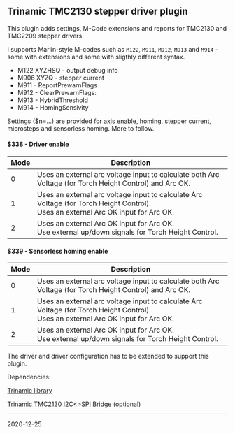 ## Trinamic TMC2130 stepper driver plugin

This plugin adds settings, M-Code extensions and reports for TMC2130 and TMC2209 stepper drivers.

I supports Marlin-style M-codes such as `M122`, `M911`, `M912`, `M913` and `M914` - some with extensions and some with sligthly different syntax.

* M122 XYZHSQ - output debug info
* M906 XYZQ - stepper current
* M911 - ReportPrewarnFlags
* M912 - ClearPrewarnFlags:
* M913 - HybridThreshold
* M914 - HomingSensivity

Settings \($n=...\) are provided for axis enable, homing, stepper current, microsteps and sensorless homing. More to follow.

#### $338 - Driver enable

| Mode | Description |
|------|-------------|
| 0    | Uses an external arc voltage input to calculate both Arc Voltage (for Torch Height Control) and Arc OK.|
| 1    | Uses an external arc voltage input to calculate Arc Voltage (for Torch Height Control).<br>Uses an external Arc OK input for Arc OK.|
| 2    | Uses an external Arc OK input for Arc OK.<br>Use external up/down signals for Torch Height Control.|

#### $339 - Sensorless homing enable

| Mode | Description |
|------|-------------|
| 0    | Uses an external arc voltage input to calculate both Arc Voltage (for Torch Height Control) and Arc OK.|
| 1    | Uses an external arc voltage input to calculate Arc Voltage (for Torch Height Control).<br>Uses an external Arc OK input for Arc OK.|
| 2    | Uses an external Arc OK input for Arc OK.<br>Use external up/down signals for Torch Height Control.|


The driver and driver configuration has to be extended to support this plugin.

Dependencies:

[Trinamic library](https://github.com/terjeio/Trinamic-library)

[Trinamic TMC2130 I2C<>SPI Bridge](https://github.com/terjeio/Trinamic_TMC2130_I2C_SPI_Bridge) \(optional\)

---
2020-12-25
